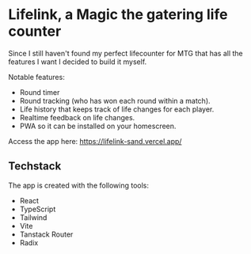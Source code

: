# Lifelink, a Magic the gatering life counter

Since I still haven't found my perfect lifecounter for MTG that has all the features I want I decided to build it myself.

Notable features:

- Round timer
- Round tracking (who has won each round within a match).
- Life history that keeps track of life changes for each player.
- Realtime feedback on life changes.
- PWA so it can be installed on your homescreen.

Access the app here: https://lifelink-sand.vercel.app/

## Techstack

The app is created with the following tools:

- React
- TypeScript
- Tailwind
- Vite
- Tanstack Router
- Radix
